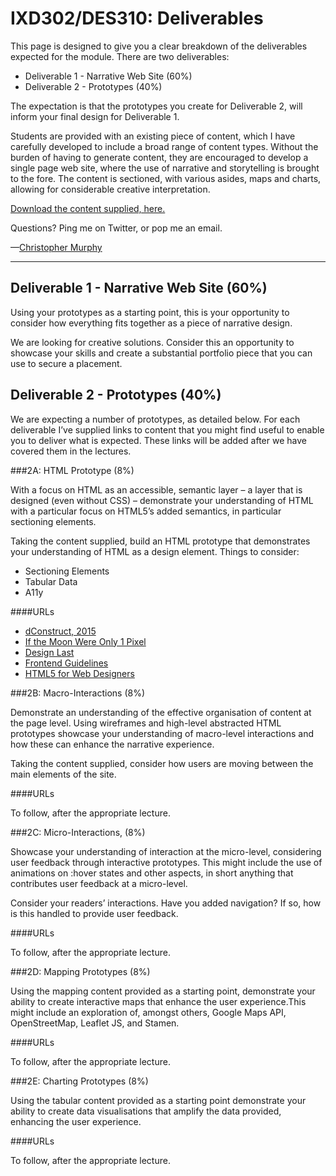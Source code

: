 IXD302/DES310: Deliverables
===========================

This page is designed to give you a clear breakdown of the deliverables expected for the module. There are two deliverables:

+ Deliverable 1 - Narrative Web Site (60%)
+ Deliverable 2 - Prototypes (40%)

The expectation is that the prototypes you create for Deliverable 2, will inform your final design for Deliverable 1.

Students are provided with an existing piece of content, which I have carefully developed to include a broad range of content types. Without the burden of having to generate content, they are encouraged to develop a single page web site, where the use of narrative and storytelling is brought to the fore. The content is sectioned, with various asides, maps and charts, allowing for considerable creative interpretation.

[Download the content supplied, here.](#)

Questions? Ping me on Twitter, or pop me an email.

—[Christopher Murphy](https://twitter.com/fehler)


----


Deliverable 1 - Narrative Web Site (60%)
----------------------------------------

Using your prototypes as a starting point, this is your opportunity to consider how everything fits together as a piece of narrative design.

We are looking for creative solutions. Consider this an opportunity to showcase your skills and create a substantial portfolio piece that you can use to secure a placement.



Deliverable 2 - Prototypes (40%)
--------------------------------

We are expecting a number of prototypes, as detailed below. For each deliverable I’ve supplied links to content that you might find useful to enable you to deliver what is expected. These links will be added after we have covered them in the lectures.


###2A: HTML Prototype (8%)

With a focus on HTML as an accessible, semantic layer – a layer that is designed (even without CSS) – demonstrate your understanding of HTML with a particular focus on HTML5’s added semantics, in particular sectioning elements.

Taking the content supplied, build an HTML prototype that demonstrates your understanding of HTML as a design element. Things to consider:

+ Sectioning Elements
+ Tabular Data
+ A11y

####URLs

+ [dConstruct, 2015](http://2015.dconstruct.org)
+ [If the Moon Were Only 1 Pixel](http://joshworth.com/dev/pixelspace/pixelspace_solarsystem.html)
+ [Design Last](http://www.smashingmagazine.com/2015/02/design-last/)
+ [Frontend Guidelines](https://github.com/bendc/frontend-guidelines)
+ [HTML5 for Web Designers](http://abookapart.com/products/html5-for-web-designers)


###2B: Macro-Interactions (8%)

Demonstrate an understanding of the effective organisation of content at the page level. Using wireframes and high-level abstracted HTML prototypes showcase your understanding of macro-level interactions and how these can enhance the narrative experience.

Taking the content supplied, consider how users are moving between the main elements of the site.

####URLs

To follow, after the appropriate lecture.


###2C: Micro-Interactions,  (8%)

Showcase your understanding of interaction at the micro-level, considering user feedback through interactive prototypes. This might include the use of animations on :hover states and other aspects, in short anything that contributes user feedback at a micro-level.

Consider your readers’ interactions. Have you added navigation? If so, how is this handled to provide user feedback.

####URLs

To follow, after the appropriate lecture.


###2D: Mapping Prototypes (8%)

Using the mapping content provided as a starting point, demonstrate your ability to create interactive maps that enhance the user experience.This might include an exploration of, amongst others, Google Maps API, OpenStreetMap, Leaflet JS, and Stamen.

####URLs

To follow, after the appropriate lecture.


###2E: Charting Prototypes (8%)

Using the tabular content provided as a starting point demonstrate your ability to create data visualisations that amplify the data provided, enhancing the user experience.

####URLs

To follow, after the appropriate lecture.
